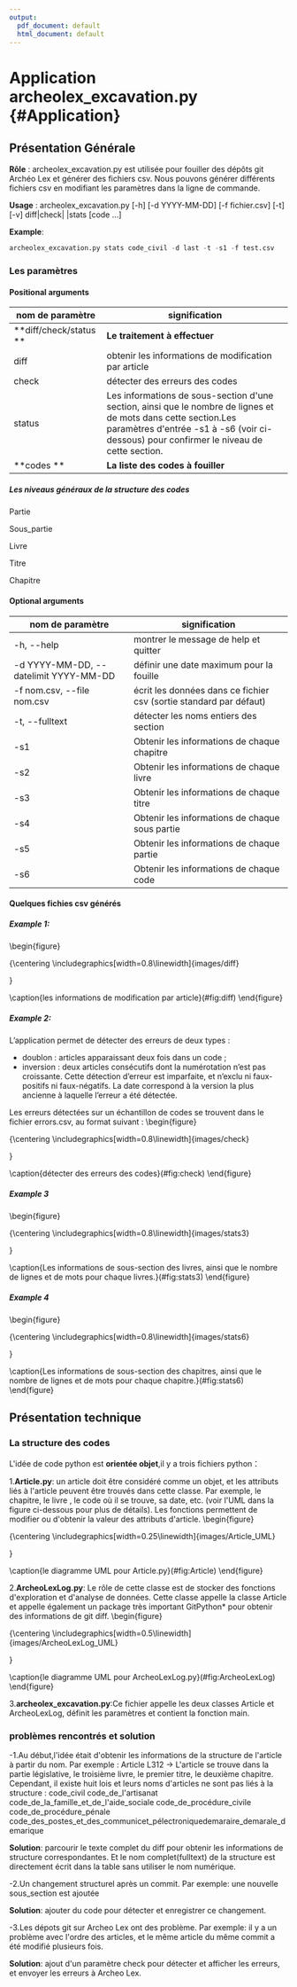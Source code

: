 ```yaml
---
output:
  pdf_document: default
  html_document: default
---
```

# Application archeolex_excavation.py {#Application}

## Présentation Générale

**Rôle** : archeolex_excavation.py est utilisée pour fouiller des dépôts git Archéo Lex et générer des fichiers csv. Nous pouvons générer différents fichiers csv en modifiant les paramètres dans la ligne de commande.

**Usage** : archeolex_excavation.py [-h] [-d YYYY-MM-DD] [-f fichier.csv] [-t] [-v] diff|check| |stats [code ...]

**Example**:

```r
archeolex_excavation.py stats code_civil -d last -t -s1 -f test.csv
```

### Les paramètres

#### Positional arguments

| nom de paramètre| signification |
| ------ | ------ | 
| **diff/check/status **|**Le traitement à effectuer**|            
| diff | obtenir les informations de modification par article|
| check | détecter des erreurs des codes|
| status |  Les informations de sous-section d'une section, ainsi que le nombre de lignes et de mots dans cette section.Les paramètres d'entrée -s1 à -s6 (voir ci-dessous) pour confirmer le niveau de cette section.|
| **codes **|**La liste des codes à fouiller**| 

##### Les niveaus généraux de la structure des codes

Partie

Sous_partie

Livre

Titre

Chapitre

#### Optional arguments
| nom de paramètre| signification | 
| ------ | ------ | 
|  -h, --help | montrer le message de help et quitter |
|  -d YYYY-MM-DD, --datelimit YYYY-MM-DD| définir une date maximum pour la fouille |
|  -f nom.csv, --file nom.csv| écrit les données dans ce fichier csv (sortie standard par défaut)|
|  -t, --fulltext | détecter les noms entiers des section|
|  -s1 | Obtenir les informations de chaque chapitre|
|  -s2 | Obtenir les informations de chaque livre|
|  -s3 | Obtenir les informations de chaque titre|
|  -s4 | Obtenir les informations de chaque sous partie|
|  -s5 | Obtenir les informations de chaque partie|
|  -s6 | Obtenir les informations de chaque code|

#### Quelques fichies csv générés

##### Example 1:
\begin{figure}

{\centering \includegraphics[width=0.8\linewidth]{images/diff} 

}

\caption{les informations de modification par article}(\#fig:diff)
\end{figure}
##### Example 2:
L’application permet de détecter des erreurs de deux types :

- doublon : articles apparaissant deux fois dans un code ;
- inversion : deux articles consécutifs dont la numérotation n’est pas croissante.
Cette détection d’erreur est imparfaite, et n’exclu ni faux-positifs ni faux-négatifs. La date correspond à la version la plus ancienne à laquelle l’erreur a été détectée.

Les erreurs détectées sur un échantillon de codes se trouvent dans le fichier errors.csv, au format suivant :
\begin{figure}

{\centering \includegraphics[width=0.8\linewidth]{images/check} 

}

\caption{détecter des erreurs des codes}(\#fig:check)
\end{figure}

##### Example 3
\begin{figure}

{\centering \includegraphics[width=0.8\linewidth]{images/stats3} 

}

\caption{Les informations de sous-section des livres, ainsi que le nombre de lignes et de mots pour chaque livres.}(\#fig:stats3)
\end{figure}

##### Example 4
\begin{figure}

{\centering \includegraphics[width=0.8\linewidth]{images/stats6} 

}

\caption{Les informations de sous-section des chapitres, ainsi que le nombre de lignes et de mots pour chaque chapitre.}(\#fig:stats6)
\end{figure}

## Présentation technique

### La structure des codes
L'idée de code python est **orientée objet**,il y a trois fichiers python：

1.**Article.py**: un article doit être considéré comme un objet, et les attributs liés à l'article peuvent être trouvés dans cette classe. Par exemple, le chapitre, le livre , le code où il se trouve, sa date, etc. (voir l'UML dans la figure ci-dessous pour plus de détails).
Les fonctions permettent de modifier ou d'obtenir la valeur des attributs d'article.
\begin{figure}

{\centering \includegraphics[width=0.25\linewidth]{images/Article_UML} 

}

\caption{le diagramme UML pour Article.py}(\#fig:Article)
\end{figure}

2.**ArcheoLexLog.py**:
Le rôle de cette classe est de stocker des fonctions d'exploration et d'analyse de données. Cette classe appelle la classe Article et appelle également un package très important GitPython* pour obtenir des informations de git diff.
\begin{figure}

{\centering \includegraphics[width=0.5\linewidth]{images/ArcheoLexLog_UML} 

}

\caption{le diagramme UML pour ArcheoLexLog.py}(\#fig:ArcheoLexLog)
\end{figure}

3.**archeolex_excavation.py**:Ce fichier appelle les deux classes Article et ArcheoLexLog, définit les paramètres et contient la fonction main.

### problèmes rencontrés et solution
-1.Au début,l'idée était d'obtenir les informations de la structure de l'article à partir du nom. Par exemple : Article L312 -> L'article se trouve dans la partie législative, le troisième livre, le premier titre, le deuxième chapitre.
Cependant, il existe huit lois et leurs noms d'articles ne sont pas liés à la structure : code_civil code_de_l'artisanat code_de_la_famille_et_de_l'aide_sociale code_de_procédure_civile code_de_procédure_pénale code_des_postes_et_des_communicet_pélectroniquedemaraire_demarale_demarique

**Solution**: parcourir le texte complet du diff pour obtenir les informations de structure correspondantes. Et le nom complet(fulltext) de la structure est directement écrit dans la table sans utiliser le nom numérique.

-2.Un changement structurel après un commit. Par exemple: une nouvelle sous_section est ajoutée

**Solution**: ajouter du code pour détecter et enregistrer ce changement.

-3.Les dépots git sur Archeo Lex ont des problème. Par exemple: il y a un problème avec l'ordre des articles, et le même article du même commit a été modifié plusieurs fois.

**Solution**: ajout d'un paramètre check pour détecter et afficher les erreurs, et envoyer les erreurs à Archeo Lex.


